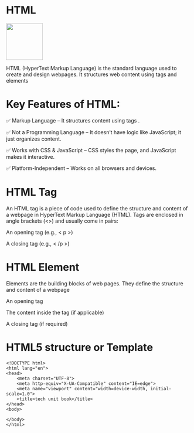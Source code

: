 # HTML

<img src = "https://icon2.cleanpng.com/20180614/xpb/kisspng-html5-video-web-development-cascading-style-sheets-social-developmnet-5b22567f7be971.3088426515289770235076.jpg" height = "100vh" weight = "200%" margin = "auto" >

HTML (HyperText Markup Language) is the standard language used to create and design webpages. It structures web content using tags and elements

# Key Features of HTML:

✅ Markup Language – It structures content using tags .

✅ Not a Programming Language – It doesn’t have logic like JavaScript; it just organizes content.

✅ Works with CSS & JavaScript – CSS styles the page, and JavaScript makes it interactive.

✅ Platform-Independent – Works on all browsers and devices.

# HTML Tag

An HTML tag is a piece of code used to define the structure and content of a webpage in HyperText Markup Language (HTML). Tags are enclosed in angle brackets (<>) and usually come in pairs:

An opening tag (e.g., < p >)

A closing tag (e.g., < /p >)

# HTML Element

Elements are the building blocks of web pages. They define the structure and content of a webpage

An opening tag

The content inside the tag (if applicable)

A closing tag (if required)

# HTML5 structure or Template

```
<!DOCTYPE html>
<html lang="en">
<head>
    <meta charset="UTF-8">
    <meta http-equiv="X-UA-Compatible" content="IE=edge">
    <meta name="viewport" content="width=device-width, initial-scale=1.0">
    <title>tech unit book</title>
</head>
<body>

</body>
</html>

```
